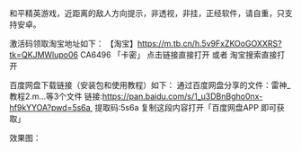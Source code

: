 和平精英游戏，近距离的敌人方向提示，非透视，非挂，正经软件，请自重，只支持安卓。

激活码领取淘宝地址如下：
【淘宝】https://m.tb.cn/h.5v9FxZKOoGOXXRS?tk=QKJMWlupo06 CA6496 「卡密」
点击链接直接打开 或者 淘宝搜索直接打开

百度网盘下载链接（安装包和使用教程）如下：
通过百度网盘分享的文件：雷神_教程2.m…等3个文件
链接:https://pan.baidu.com/s/1_u3DBnBgho0nx-hf9kYYOA?pwd=5s6a 
提取码:5s6a
复制这段内容打开「百度网盘APP 即可获取」

效果图：
